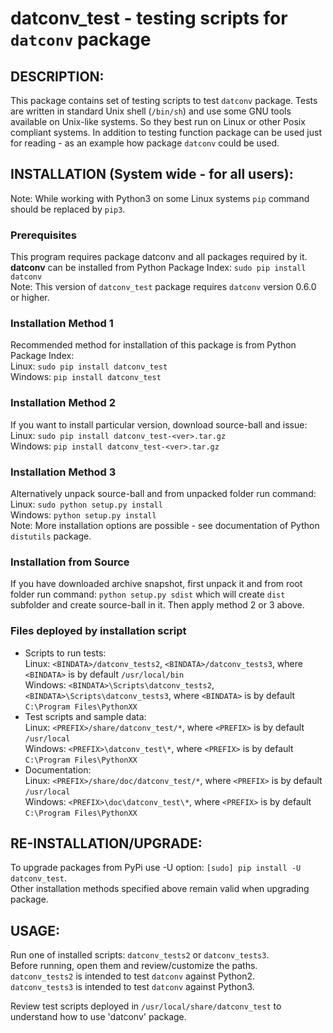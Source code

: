 datconv_test - testing scripts for `datconv` package
==================================

## DESCRIPTION:
This package contains set of testing scripts to test `datconv` package.
Tests are written in standard Unix shell (`/bin/sh`) and use some GNU tools available 
on Unix-like systems. So they best run on Linux or other Posix compliant systems.
In addition to testing function package can be used just for reading - as an example 
how package `datconv` could be used.

INSTALLATION (System wide - for all users):
-------------------------------------------

Note: While working with Python3 on some Linux systems `pip` command should be replaced by `pip3`.

### Prerequisites
This program requires package datconv and all packages required by it.  
**datconv** can be installed from Python Package Index: 
`sudo pip install datconv`  
Note: This version of `datconv_test` package requires `datconv` version 0.6.0 or higher.

### Installation Method 1
Recommended method for installation of this package is from Python Package Index:  
Linux: `sudo pip install datconv_test`  
Windows: `pip install datconv_test`

### Installation Method 2
If you want to install particular version, download source-ball and issue:  
Linux: `sudo pip install datconv_test-<ver>.tar.gz`  
Windows: `pip install datconv_test-<ver>.tar.gz`

### Installation Method 3
Alternatively unpack source-ball and from unpacked folder run command:  
Linux: `sudo python setup.py install`  
Windows: `python setup.py install`  
Note: More installation options are possible - see documentation of Python `distutils` package.

### Installation from Source
If you have downloaded archive snapshot, first unpack it and from root folder run command: 
`python setup.py sdist` 
which will create `dist` subfolder and create source-ball in it. Then apply method 2 or 3 above.

### Files deployed by installation script
- Scripts to run tests:  
  Linux: `<BINDATA>/datconv_tests2`, `<BINDATA>/datconv_tests3`, where `<BINDATA>` is by default `/usr/local/bin`  
  Windows: `<BINDATA>\Scripts\datconv_tests2`, `<BINDATA>\Scripts\datconv_tests3`, where `<BINDATA>` is by default `C:\Program Files\PythonXX` 
- Test scripts and sample data:  
  Linux: `<PREFIX>/share/datconv_test/*`, where `<PREFIX>` is by default `/usr/local`  
  Windows: `<PREFIX>\datconv_test\*`, where `<PREFIX>` is by default `C:\Program Files\PythonXX` 
- Documentation:  
  Linux: `<PREFIX>/share/doc/datconv_test/*`, where `<PREFIX>` is by default `/usr/local`  
  Windows: `<PREFIX>\doc\datconv_test\*`, where `<PREFIX>` is by default `C:\Program Files\PythonXX`

RE-INSTALLATION/UPGRADE:
------------------------

To upgrade packages from PyPi use -U option:
`[sudo] pip install -U datconv_test`.  
Other installation methods specified above remain valid when upgrading package.  

USAGE:
------

Run one of installed scripts: `datconv_tests2` or `datconv_tests3`.  
Before running, open them and review/customize the paths.  
`datconv_tests2` is intended to test `datconv` against Python2.  
`datconv_tests3` is intended to test `datconv` against Python3.  

Review test scripts deployed in `/usr/local/share/datconv_test` to understand how to use 'datconv' package.
